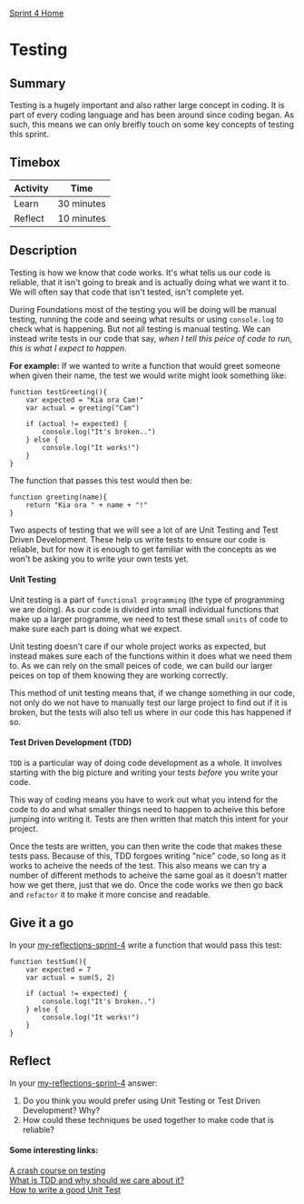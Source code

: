 [Sprint 4 Home](README.md)

# Testing

## Summary

Testing is a hugely important and also rather large concept in coding. It is part of every coding language and has been around since coding began. As such, this means we can only breifly touch on some key concepts of testing this sprint.

## Timebox

Activity | Time|
------------|----------|
Learn | 30 minutes
Reflect | 10 minutes

## Description

Testing is how we know that code works. It's what tells us our code is reliable, that it isn't going to break and is actually doing what we want it to. We will often say that code that isn't tested, isn't complete yet.

During Foundations most of the testing you will be doing will be manual testing, running the code and seeing what results or using `console.log` to check what is happening. But not all testing is manual testing. We can instead write tests in our code that say, _when I tell this peice of code to run, this is what I expect to happen_. 

__For example:__ If we wanted to write a function that would greet someone when given their name, the test we would write might look something like:
```
function testGreeting(){
    var expected = "Kia ora Cam!"
    var actual = greeting("Cam")

    if (actual != expected) {
        console.log("It's broken..")
    } else {
        console.log("It works!")
    }
}
```

The function that passes this test would then be:
```
function greeting(name){
    return "Kia ora " + name + "!"
}
```
Two aspects of testing that we will see a lot of are Unit Testing and Test Driven Development. These help us write tests to ensure our code is reliable, but for now it is enough to get familiar with the concepts as we won't be asking you to write your own tests yet.

#### Unit Testing

Unit testing is a part of `functional programming` (the type of programming we are doing). As our code is divided into small individual functions that make up a larger programme, we need to test these small `units` of code to make sure each part is doing what we expect. 

Unit testing doesn't care if our whole project works as expected, but instead makes sure each of the functions within it does what we need them to. As we can rely on the small peices of code, we can build our larger peices on top of them knowing they are working correctly.

This method of unit testing means that, if we change something in our code, not only do we not have to manually test our large project to find out if it is broken, but the tests will also tell us where in our code this has happened if so.

#### Test Driven Development (TDD)

`TDD` is a particular way of doing code development as a whole. It involves starting with the big picture and writing your tests _before_ you write your code. 

This way of coding means you have to work out what you intend for the code to do and what smaller things need to happen to acheive this before jumping into writing it. Tests are then written that match this intent for your project.

Once the tests are written, you can then write the code that makes these tests pass. Because of this, TDD forgoes writing "nice" code, so long as it works to acheive the needs of the test. This also means we can try a number of different methods to acheive the same goal as it doesn't matter how we get there, just that we do. Once the code works we then go back and `refactor` it to make it more concise and readable.

## Give it a go

In your [my-reflections-sprint-4](my-reflections-sprint-4.md) write a function that would pass this test: 

```
function testSum(){
    var expected = 7
    var actual = sum(5, 2)

    if (actual != expected) {
        console.log("It's broken..")
    } else {
        console.log("It works!")
    }
}
```

## Reflect

In your [my-reflections-sprint-4](my-reflections-sprint-4.md) answer: 

1. Do you think you would prefer using Unit Testing or Test Driven Development? Why?
2. How could these techniques be used together to make code that is reliable?

#### Some interesting links:

[A crash course on testing](https://hackernoon.com/a-crash-course-on-testing-with-node-js-6c7428d3da02)\
[What is TDD and why should we care about it?](https://medium.freecodecamp.org/isnt-tdd-test-driven-development-twice-the-work-why-should-you-care-4ddcabeb3df9)\
[How to write a good Unit Test](https://medium.com/javascript-scene/what-every-unit-test-needs-f6cd34d9836d)
